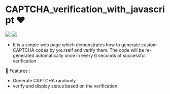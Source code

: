 # CAPTCHA_verification_with_javascript ❤️ 

![](https://img.shields.io/github/languages/count/gowthamrajk/CAPTCHA_verification_with_javascript)   ![](https://img.shields.io/github/languages/top/gowthamrajk/CAPTCHA_verification_with_javascript)

- It is a simple web page which demonstrates how to generate custom CAPTCHA codes by yourself and verify them. The code will be re-generated automatically once in every 6 seconds of successful verification

🔭 Features :

- Generate CAPTCHA randomly
- verify and display status based on the verification
